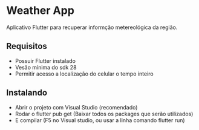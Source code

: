 # Weather App

Aplicativo Flutter para recuperar informção metereológica da região.
## Requisitos
 
 - Possuir Flutter instalado
 - Vesão mínima do sdk 28 
 - Permitir acesso a localização do celular o tempo inteiro

## Instalando

 - Abrir o projeto com Visual Studio (recomendado)
 - Rodar o flutter pub get (Baixar todos os packages que serão utilizados)
 - E compilar (F5 no Visual studio, ou usar a linha comando flutter run)   